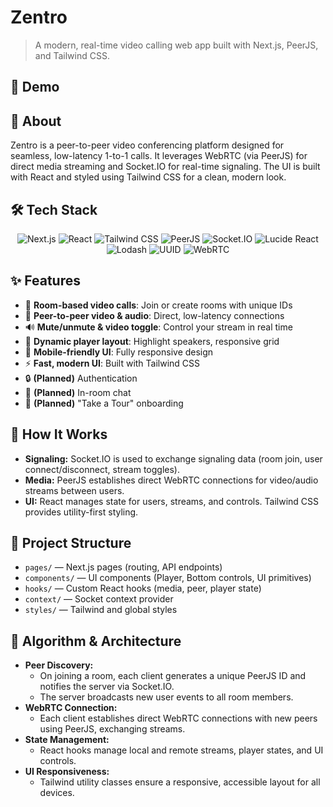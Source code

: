 # Zentro

> A modern, real-time video calling web app built with Next.js, PeerJS, and Tailwind CSS.

## 🎥 Demo

<!-- [![Zentro Video Demo](https://user-images.githubusercontent.com/your-github-username/zentro-demo.gif)](https://zentro-demo-link.com) -->

## 🚀 About

Zentro is a peer-to-peer video conferencing platform designed for seamless, low-latency 1-to-1 calls. It leverages WebRTC (via PeerJS) for direct media streaming and Socket.IO for real-time signaling. The UI is built with React and styled using Tailwind CSS for a clean, modern look.

## 🛠️ Tech Stack

<div align="center">

![Next.js](https://img.shields.io/badge/Next.js-000?logo=nextdotjs&logoColor=white)
![React](https://img.shields.io/badge/React-20232A?logo=react&logoColor=61DAFB)
![Tailwind CSS](https://img.shields.io/badge/Tailwind_CSS-38B2AC?logo=tailwindcss&logoColor=white)
![PeerJS](https://img.shields.io/badge/PeerJS-2C2C2C?logo=webrtc&logoColor=white)
![Socket.IO](https://img.shields.io/badge/Socket.IO-010101?logo=socket.io&logoColor=white)
![Lucide React](https://img.shields.io/badge/Lucide_React-000?logo=lucide&logoColor=white)
![Lodash](https://img.shields.io/badge/Lodash-3492FF?logo=lodash&logoColor=white)
![UUID](https://img.shields.io/badge/UUID-0064fa?logo=uuid&logoColor=white)
![WebRTC](https://img.shields.io/badge/WebRTC-333333?logo=webrtc&logoColor=white)

</div>

## ✨ Features

- 🔗 **Room-based video calls**: Join or create rooms with unique IDs
- 🎥 **Peer-to-peer video & audio**: Direct, low-latency connections
- 🔊 **Mute/unmute & video toggle**: Control your stream in real time
- 👤 **Dynamic player layout**: Highlight speakers, responsive grid
- 📱 **Mobile-friendly UI**: Fully responsive design
- ⚡ **Fast, modern UI**: Built with Tailwind CSS
- 🔒 **(Planned)** Authentication
- 💬 **(Planned)** In-room chat
- 🧭 **(Planned)** "Take a Tour" onboarding

## 🧩 How It Works

- **Signaling:** Socket.IO is used to exchange signaling data (room join, user connect/disconnect, stream toggles).
- **Media:** PeerJS establishes direct WebRTC connections for video/audio streams between users.
- **UI:** React manages state for users, streams, and controls. Tailwind CSS provides utility-first styling.


## 📂 Project Structure

- `pages/` — Next.js pages (routing, API endpoints)
- `components/` — UI components (Player, Bottom controls, UI primitives)
- `hooks/` — Custom React hooks (media, peer, player state)
- `context/` — Socket context provider
- `styles/` — Tailwind and global styles

## 🧠 Algorithm & Architecture

- **Peer Discovery:**
  - On joining a room, each client generates a unique PeerJS ID and notifies the server via Socket.IO.
  - The server broadcasts new user events to all room members.
- **WebRTC Connection:**
  - Each client establishes direct WebRTC connections with new peers using PeerJS, exchanging streams.
- **State Management:**
  - React hooks manage local and remote streams, player states, and UI controls.
- **UI Responsiveness:**
  - Tailwind utility classes ensure a responsive, accessible layout for all devices.

